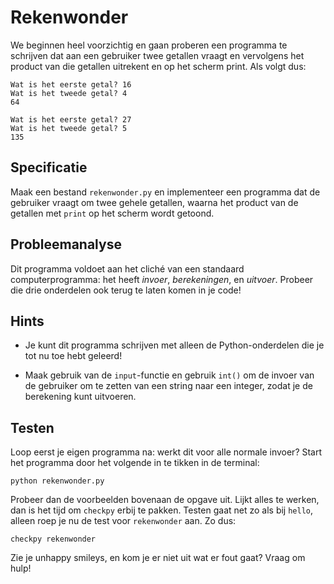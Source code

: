 # Rekenwonder

We beginnen heel voorzichtig en gaan proberen een programma te schrijven dat aan een gebruiker twee getallen vraagt en vervolgens het product van die getallen uitrekent en op het scherm print. Als volgt dus:

	Wat is het eerste getal? 16
	Wat is het tweede getal? 4
	64

	Wat is het eerste getal? 27
	Wat is het tweede getal? 5
	135

## Specificatie

Maak een bestand `rekenwonder.py` en implementeer een programma dat de gebruiker vraagt om twee gehele getallen, waarna het product van de getallen met `print` op het scherm wordt getoond.

## Probleemanalyse

Dit programma voldoet aan het cliché van een standaard computerprogramma: het heeft *invoer*, *berekeningen*, en *uitvoer*. Probeer die drie onderdelen ook terug te laten komen in je code!

## Hints

* Je kunt dit programma schrijven met alleen de Python-onderdelen die je tot nu toe hebt geleerd!

* Maak gebruik van de `input`-functie en gebruik `int()` om de invoer van de gebruiker om te zetten van een string naar een integer, zodat je de berekening kunt uitvoeren.

## Testen

Loop eerst je eigen programma na: werkt dit voor alle normale invoer? Start het programma door het volgende in te tikken in de terminal:

	python rekenwonder.py

Probeer dan de voorbeelden bovenaan de opgave uit. Lijkt alles te werken, dan is het tijd om `checkpy` erbij te pakken. Testen gaat net zo als bij `hello`, alleen roep je nu de test voor `rekenwonder` aan. Zo dus:

	checkpy rekenwonder

Zie je unhappy smileys, en kom je er niet uit wat er fout gaat? Vraag om hulp!
